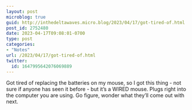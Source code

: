 ```yaml
---
layout: post
microblog: true
guid: http://inthedeltawaves.micro.blog/2023/04/17/got-tired-of.html
post_id: 2752480
date: 2023-04-17T09:08:01-0700
type: post
categories:
- "Notes"
url: /2023/04/17/got-tired-of.html
twitter:
  id: 1647995642076069889
---
```

<p>Got tired of replacing the batteries on my mouse, so I got this thing - not sure if anyone has seen it before - but it’s a WIRED mouse. Plugs right into the computer you are using. Go figure, wonder what they’ll come out with next.</p>
